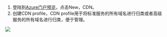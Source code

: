 1. 登陆到[Azure门户预览](https://portal.azure.cn)，点击New，CDN。
2. 创建CDN profile，CDN profile用于将标准服务的所有域名进行归类或者高级服务的所有域名进行归类，便于管理。

![][10]




<!--Image references-->
[1]: ./img/overview01.png
[2]: ./img/image005.png
[3]: ./img/overview02.png
[4]: ./img/overview03.png
[5]: ./img/overview04.png
[6]: ./img/overview05.png
[7]: ./img/overview06.png
[8]: ./img/overview07.png
[9]: ./img/overview08.png
[10]: ./img/overview09.png
[11]: ./img/overview10.png
[12]: ./img/overview11.png
[13]: ./img/overview12.png
[14]: ./img/service-check.png
